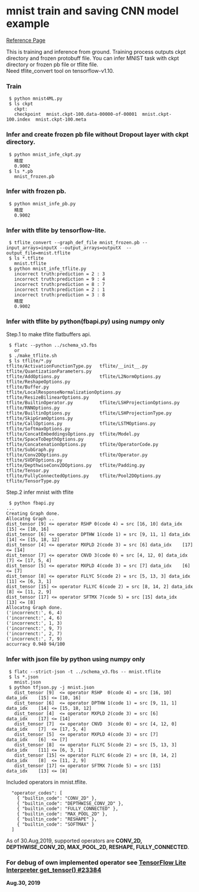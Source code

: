 # mnist train and saving CNN model example  
[Reference Page](https://qiita.com/haminiku/items/36982ae65a770565458d)

This is training and inference from ground. Training process outputs ckpt directory and frozen protobuff file. You can infer MNIST task with ckpt directory or frozen pb file or tflite file.  
Need tflite_convert tool on tensorflow-v1.10.  

### Train  
```
 $ python mnist4ML.py
 $ ls ckpt
   ckpt:
   checkpoint  mnist.ckpt-100.data-00000-of-00001  mnist.ckpt-100.index  mnist.ckpt-100.meta
```

### Infer and create frozen pb file without Dropout layer with ckpt directory.  
```
 $ python mnist_infe_ckpt.py
   精度
   0.9002
 $ ls *.pb
   mnist_frozen.pb
```

### Infer with frozen pb.  
```
 $ python mnist_infe_pb.py
   精度
   0.9002
```

### Infer with tflite by tensorflow-lite.  
```
 $ tflite_convert --graph_def_file mnist_frozen.pb --input_arrays=inputX --output_arrays=outputX  --output_file=mnist.tflite
 $ ls *.tflite
   mnist.tflite
 $ python mnist_infe_tflite.py
   incorrect truth:prediction = 2 : 3
   incorrect truth:prediction = 9 : 4
   incorrect truth:prediction = 8 : 7
   incorrect truth:prediction = 2 : 1
   incorrect truth:prediction = 3 : 8
   精度
   0.9002
```

### Infer with tflite by python(fbapi.py) using numpy only  

Step.1 to make tflite flatbuffers api.  
```
 $ flatc --python ../schema_v3.fbs
   or
 $ ./make_tflite.sh
 $ ls tflite/*.py
tflite/ActivationFunctionType.py   tflite/__init__.py                           tflite/QuantizationParameters.py
tflite/AddOptions.py               tflite/L2NormOptions.py                      tflite/ReshapeOptions.py
tflite/Buffer.py                   tflite/LocalResponseNormalizationOptions.py  tflite/ResizeBilinearOptions.py
tflite/BuiltinOperator.py          tflite/LSHProjectionOptions.py               tflite/RNNOptions.py
tflite/BuiltinOptions.py           tflite/LSHProjectionType.py                  tflite/SkipGramOptions.py
tflite/CallOptions.py              tflite/LSTMOptions.py                        tflite/SoftmaxOptions.py
tflite/ConcatEmbeddingsOptions.py  tflite/Model.py                              tflite/SpaceToDepthOptions.py
tflite/ConcatenationOptions.py     tflite/OperatorCode.py                       tflite/SubGraph.py
tflite/Conv2DOptions.py            tflite/Operator.py                           tflite/SVDFOptions.py
tflite/DepthwiseConv2DOptions.py   tflite/Padding.py                            tflite/Tensor.py
tflite/FullyConnectedOptions.py    tflite/Pool2DOptions.py                      tflite/TensorType.py
```

Step.2 infer mnist with tflite  
```
 $ python fbapi.py
...
Creating Graph done.
Allocatng Graph ..
dist_tensor [9] <= operator RSHP 0(code 4) = src [16, 10] data_idx    [15] <= [10, 16]
dist_tensor [6] <= operator DPTHW 1(code 1) = src [9, 11, 1] data_idx    [14] <= [15, 18, 12]
dist_tensor [4] <= operator MXPLD 2(code 3) = src [6] data_idx    [17] <= [14]
dist_tensor [7] <= operator CNVD 3(code 0) = src [4, 12, 0] data_idx    [7] <= [17, 5, 4]
dist_tensor [5] <= operator MXPLD 4(code 3) = src [7] data_idx    [6] <= [7]
dist_tensor [8] <= operator FLLYC 5(code 2) = src [5, 13, 3] data_idx    [11] <= [6, 3, 1]
dist_tensor [15] <= operator FLLYC 6(code 2) = src [8, 14, 2] data_idx    [8] <= [11, 2, 9]
dist_tensor [17] <= operator SFTMX 7(code 5) = src [15] data_idx    [13] <= [8]
Allocatng Graph done.
('incorrenct:', 6, 4)
('incorrenct:', 4, 6)
('incorrenct:', 1, 3)
('incorrenct:', 9, 7)
('incorrenct:', 2, 7)
('incorrenct:', 7, 9)
accurracy 0.940 94/100
```

### Infer with json file by python using numpy only  
```
 $ flatc --strict-json -t ../schema_v3.fbs -- mnist.tflite
 $ ls *.json
   mnist.json
 $ python tfjson.py -j mnist.json
   dist_tensor [9]  <= operator RSHP  0(code 4) = src [16, 10]   data_idx    [15] <= [10, 16]
   dist_tensor [6]  <= operator DPTHW 1(code 1) = src [9, 11, 1] data_idx    [14] <= [15, 18, 12]
   dist_tensor [4]  <= operator MXPLD 2(code 3) = src [6]        data_idx    [17] <= [14]
   dist_tensor [7]  <= operator CNVD  3(code 0) = src [4, 12, 0] data_idx    [7]  <= [17, 5, 4]
   dist_tensor [5]  <= operator MXPLD 4(code 3) = src [7]        data_idx    [6]  <= [7]
   dist_tensor [8]  <= operator FLLYC 5(code 2) = src [5, 13, 3] data_idx    [11] <= [6, 3, 1]
   dist_tensor [15] <= operator FLLYC 6(code 2) = src [8, 14, 2] data_idx    [8]  <= [11, 2, 9]
   dist_tensor [17] <= operator SFTMX 7(code 5) = src [15]       data_idx    [13] <= [8]
```

Included operators in mnist.tflite.  
```
  "operator_codes": [
    { "builtin_code": "CONV_2D" },
    { "builtin_code": "DEPTHWISE_CONV_2D" },
    { "builtin_code": "FULLY_CONNECTED" },
    { "builtin_code": "MAX_POOL_2D" },
    { "builtin_code": "RESHAPE" },
    { "builtin_code": "SOFTMAX" }
  ]
```
As of 30.Aug,2019, supported operators are **CONV_2D, DEPTHWISE_CONV_2D, MAX_POOL_2D, RESHAPE, FULLY_CONNECTED**.  

### For debug of own implemented operator see [TensorFlow Lite Interpreter get_tensor() #23384](../README_get_tensor.md)  

**Aug.30, 2019**  
